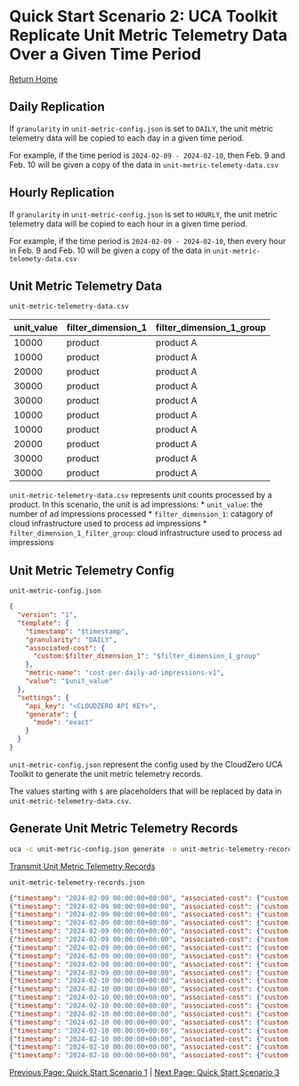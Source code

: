 # Quick Start Scenario 2: UCA Toolkit Replicate Unit Metric Telemetry Data Over a Given Time Period
[Return Home](./quick_start_unit_metric_telemetry.md)

## Daily Replication

If `granularity` in `unit-metric-config.json` is set to `DAILY`, the unit metric telemetry data will be copied to each day in a given time period.

For example, if the time period is `2024-02-09 - 2024-02-10`, then Feb. 9 and Feb. 10 will be given a copy of the data in `unit-metric-telemety-data.csv`

## Hourly Replication

If `granularity` in `unit-metric-config.json` is set to `HOURLY`, the unit metric telemetry data will be copied to each hour in a given time period.

For example, if the time period is `2024-02-09 - 2024-02-10`, then every hour in Feb. 9 and Feb. 10 will be given a copy of the data in `unit-metric-telemety-data.csv`

## Unit Metric Telemetry Data

`unit-metric-telemetry-data.csv`

| unit_value | filter_dimension_1 | filter_dimension_1_group |
|------------|--------------------|--------------------------|
| 10000      | product            | product A                |
| 10000      | product            | product A                |
| 20000      | product            | product A                |
| 30000      | product            | product A                |
| 30000      | product            | product A                |
| 10000      | product            | product A                |
| 10000      | product            | product A                |
| 20000      | product            | product A                |
| 30000      | product            | product A                |
| 30000      | product            | product A                |

`unit-metric-telemetry-data.csv` represents unit counts processed by a product. In this scenario, the unit is ad impressions:
    * `unit_value`: the number of ad impressions processed
    * `filter_dimension_1`: catagory of cloud infrastructure used to process ad impressions
    * `filter_dimension_1_filter_group`: cloud infrastructure used to process ad impressions

## Unit Metric Telemetry Config

`unit-metric-config.json`
```json
{
  "version": "1",
  "template": {
    "timestamp": "$timestamp",
    "granularity": "DAILY",
    "associated-cost": {
      "custom:$filter_dimension_1": "$filter_dimension_1_group"
    },
    "metric-name": "cost-per-daily-ad-impressions-v1",
    "value": "$unit_value"
  },
  "settings": {
    "api_key": "<CLOUDZERO API KEY>",
    "generate": {
      "mode": "exact"
    }
  }
}
```
`unit-metric-config.json` represent the config used by the CloudZero UCA Toolkit to generate the unit metric telemetry records.

The values starting with `$` are placeholders that will be replaced by data in `unit-metric-telemetry-data.csv`.

## Generate Unit Metric Telemetry Records
```bash
uca -c unit-metric-config.json generate -o unit-metric-telemetry-records.json -i unit-metric-telemetry-data.csv -s 2024-02-09 -e 2024-02-10
```
[Transmit Unit Metric Telemetry Records](./quick_start_unit_metric_telemetry.md#transmit-unit-metric-telemetry-records)

`unit-metric-telemetry-records.json`
```json
{"timestamp": "2024-02-09 00:00:00+00:00", "associated-cost": {"custom:product": "product A"}, "metric-name": "cost-per-daily-ad-impressions-v1", "value": "10000.00"}
{"timestamp": "2024-02-09 00:00:00+00:00", "associated-cost": {"custom:product": "product A"}, "metric-name": "cost-per-daily-ad-impressions-v1", "value": "10000.00"}
{"timestamp": "2024-02-09 00:00:00+00:00", "associated-cost": {"custom:product": "product A"}, "metric-name": "cost-per-daily-ad-impressions-v1", "value": "20000.00"}
{"timestamp": "2024-02-09 00:00:00+00:00", "associated-cost": {"custom:product": "product A"}, "metric-name": "cost-per-daily-ad-impressions-v1", "value": "30000.00"}
{"timestamp": "2024-02-09 00:00:00+00:00", "associated-cost": {"custom:product": "product A"}, "metric-name": "cost-per-daily-ad-impressions-v1", "value": "30000.00"}
{"timestamp": "2024-02-09 00:00:00+00:00", "associated-cost": {"custom:product": "product A"}, "metric-name": "cost-per-daily-ad-impressions-v1", "value": "10000.00"}
{"timestamp": "2024-02-09 00:00:00+00:00", "associated-cost": {"custom:product": "product A"}, "metric-name": "cost-per-daily-ad-impressions-v1", "value": "10000.00"}
{"timestamp": "2024-02-09 00:00:00+00:00", "associated-cost": {"custom:product": "product A"}, "metric-name": "cost-per-daily-ad-impressions-v1", "value": "20000.00"}
{"timestamp": "2024-02-09 00:00:00+00:00", "associated-cost": {"custom:product": "product A"}, "metric-name": "cost-per-daily-ad-impressions-v1", "value": "30000.00"}
{"timestamp": "2024-02-09 00:00:00+00:00", "associated-cost": {"custom:product": "product A"}, "metric-name": "cost-per-daily-ad-impressions-v1", "value": "30000.00"}
{"timestamp": "2024-02-10 00:00:00+00:00", "associated-cost": {"custom:product": "product A"}, "metric-name": "cost-per-daily-ad-impressions-v1", "value": "10000.00"}
{"timestamp": "2024-02-10 00:00:00+00:00", "associated-cost": {"custom:product": "product A"}, "metric-name": "cost-per-daily-ad-impressions-v1", "value": "10000.00"}
{"timestamp": "2024-02-10 00:00:00+00:00", "associated-cost": {"custom:product": "product A"}, "metric-name": "cost-per-daily-ad-impressions-v1", "value": "20000.00"}
{"timestamp": "2024-02-10 00:00:00+00:00", "associated-cost": {"custom:product": "product A"}, "metric-name": "cost-per-daily-ad-impressions-v1", "value": "30000.00"}
{"timestamp": "2024-02-10 00:00:00+00:00", "associated-cost": {"custom:product": "product A"}, "metric-name": "cost-per-daily-ad-impressions-v1", "value": "30000.00"}
{"timestamp": "2024-02-10 00:00:00+00:00", "associated-cost": {"custom:product": "product A"}, "metric-name": "cost-per-daily-ad-impressions-v1", "value": "10000.00"}
{"timestamp": "2024-02-10 00:00:00+00:00", "associated-cost": {"custom:product": "product A"}, "metric-name": "cost-per-daily-ad-impressions-v1", "value": "10000.00"}
{"timestamp": "2024-02-10 00:00:00+00:00", "associated-cost": {"custom:product": "product A"}, "metric-name": "cost-per-daily-ad-impressions-v1", "value": "20000.00"}
{"timestamp": "2024-02-10 00:00:00+00:00", "associated-cost": {"custom:product": "product A"}, "metric-name": "cost-per-daily-ad-impressions-v1", "value": "30000.00"}
{"timestamp": "2024-02-10 00:00:00+00:00", "associated-cost": {"custom:product": "product A"}, "metric-name": "cost-per-daily-ad-impressions-v1", "value": "30000.00"}
```

[Previous Page: Quick Start Scenario 1](./scenario_1.md) | [Next Page: Quick Start Scenario 3](./scenario_3.md)